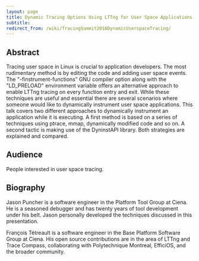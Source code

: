```yaml
---
layout: page
title: Dynamic Tracing Options Using LTTng for User Space Applications
subtitle: 
redirect_from: /wiki/TracingSummit2016DynamicUserspaceTracing/
---
```


## Abstract
Tracing user space in Linux is crucial to application developers. The most rudimentary method is by editing the code and adding user space events. The "-finstrument-functions” GNU compiler option along with the "LD_PRELOAD" environment variable offers an alternative approach to enable LTTng tracing on every function entry and exit. While these techniques are useful and essential there are several scenarios where someone would like to dynamically instrument user space applications. This talk covers two different approaches to dynamically instrument an application while it is executing. A first method is based on a series of techniques using ptrace, mmap, dynamically modified code and so on. A second tactic is making use of the DyninstAPI library. Both strategies are explained and compared.

## Audience
People interested in user space tracing.

## Biography
Jason Puncher is a software engineer in the Platform Tool Group at Ciena. He is a seasoned debugger and has twenty years of tool development under his belt. Jason personally developed the techniques discussed in this presentation.

François Tétreault is a software engineer in the Base Platform Software Group at Ciena. His open source contributions are in the area of LTTng and Trace Compass, collaborating with Polytechnique Montreal, EfficiOS, and the broader community.
